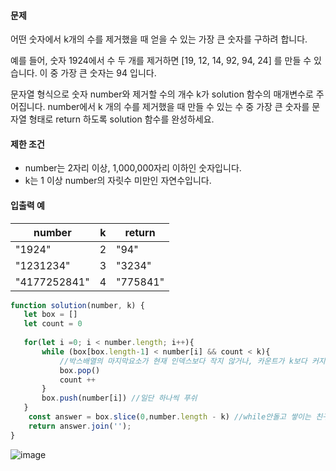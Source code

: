 #### 문제
어떤 숫자에서 k개의 수를 제거했을 때 얻을 수 있는 가장 큰 숫자를 구하려 합니다.

예를 들어, 숫자 1924에서 수 두 개를 제거하면 [19, 12, 14, 92, 94, 24] 를 만들 수 있습니다. 이 중 가장 큰 숫자는 94 입니다.

문자열 형식으로 숫자 number와 제거할 수의 개수 k가 solution 함수의 매개변수로 주어집니다. number에서 k 개의 수를 제거했을 때 만들 수 있는 수 중 가장 큰 숫자를 문자열 형태로 return 하도록 solution 함수를 완성하세요.

#### 제한 조건
* number는 2자리 이상, 1,000,000자리 이하인 숫자입니다.
* k는 1 이상 number의 자릿수 미만인 자연수입니다.

#### 입출력 예
|number|	k|	return|
|---|---|---|
|"1924"|	2|	"94"|
|"1231234"|	3|	"3234"|
|"4177252841"|	4|	"775841"|


```javascript
function solution(number, k) {
   let box = []
   let count = 0  
   
   for(let i =0; i < number.length; i++){       
       while (box[box.length-1] < number[i] && count < k){ 
           //박스배열의 마지막요소가 현재 인덱스보다 작지 않거나, 카운트가 k보다 커지면 끝
           box.pop()
           count ++
       }
       box.push(number[i]) //일단 하나씩 푸쉬       
   }       
    const answer = box.slice(0,number.length - k) //while안돌고 쌓이는 친구들 안녕
    return answer.join('');
}
```

![image](https://user-images.githubusercontent.com/105050618/205477062-544cbbb8-7f21-490a-8cae-5aa8ca74c2ea.png)

